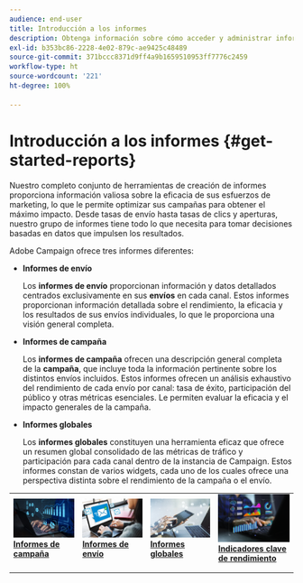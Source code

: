 ```yaml
---
audience: end-user
title: Introducción a los informes
description: Obtenga información sobre cómo acceder y administrar informes en Campaign Web
exl-id: b353bc86-2228-4e02-879c-ae9425c48489
source-git-commit: 371bccc8371d9ff4a9b1659510953ff7776c2459
workflow-type: ht
source-wordcount: '221'
ht-degree: 100%

---
```



# Introducción a los informes {#get-started-reports}

Nuestro completo conjunto de herramientas de creación de informes proporciona información valiosa sobre la eficacia de sus esfuerzos de marketing, lo que le permite optimizar sus campañas para obtener el máximo impacto. Desde tasas de envío hasta tasas de clics y aperturas, nuestro grupo de informes tiene todo lo que necesita para tomar decisiones basadas en datos que impulsen los resultados.

Adobe Campaign ofrece tres informes diferentes:

* **Informes de envío**

  Los **informes de envío** proporcionan información y datos detallados centrados exclusivamente en sus **envíos** en cada canal. Estos informes proporcionan información detallada sobre el rendimiento, la eficacia y los resultados de sus envíos individuales, lo que le proporciona una visión general completa.


* **Informes de campaña**

  Los **informes de campaña** ofrecen una descripción general completa de la **campaña**, que incluye toda la información pertinente sobre los distintos envíos incluidos. Estos informes ofrecen un análisis exhaustivo del rendimiento de cada envío por canal: tasa de éxito, participación del público y otras métricas esenciales. Le permiten evaluar la eficacia y el impacto generales de la campaña.


* **Informes globales**

  Los **informes globales** constituyen una herramienta eficaz que ofrece un resumen global consolidado de las métricas de tráfico y participación para cada canal dentro de la instancia de Campaign. Estos informes constan de varios widgets, cada uno de los cuales ofrece una perspectiva distinta sobre el rendimiento de la campaña o el envío.

<table style="table-layout:fixed"><tr style="border: 0;">
<td>
<a href="campaign-reports.md">
<img alt="Validación" src="assets/do-not-localize/campaign_report.jpeg">
</a>
<div>
<a href="campaign-reports.md"><strong>Informes de campaña</strong></a>
</div>
<p>
</td>
<td>
<a href="delivery-reports.md">
<img alt="Posible cliente" src="assets/do-not-localize/email_report.jpeg">
</a>
<div><a href="delivery-reports.md"><strong>Informes de envío</strong>
</div>
<p>
</td>
<td>
<a href="global-reports.md">
<img alt="Poco frecuente" src="assets/do-not-localize/push_report.jpeg">
</a>
<div>
<a href="global-reports.md"><strong> Informes globales<strong></strong></a>
</div>
<p></td>
<td>
<a href="kpis.md">
<img alt="Validación" src="assets/do-not-localize/kpis.jpeg">
</a>
<div>
<a href="kpis.md"><strong>Indicadores clave de rendimiento</strong></a>
</div>
<p>
</td>
</tr></table>
